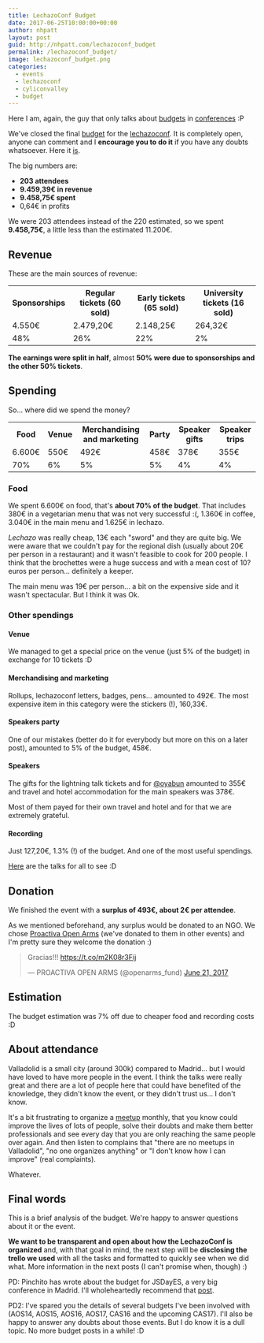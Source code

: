 ```yaml
---
title: LechazoConf Budget
date: 2017-06-25T10:00:00+00:00
author: nhpatt
layout: post
guid: http://nhpatt.com/lechazoconf_budget
permalink: /lechazoconf_budget/
image: lechazoconf_budget.png
categories:
  - events
  - lechazoconf
  - cyliconvalley
  - budget
---
```


Here I am, again, the guy that only talks about [budgets](http://nhpatt.com/keep_the_ball_rolling) in [conferences](http://nhpatt.com/cas_2015_budget) :P 

We've closed the final [budget](https://docs.google.com/spreadsheets/d/1KAvmvjvD5PsjS9At4xUDi8Z2-T8cNtCTJ1PNjl3qLFQ/edit?usp=sharing) for the [lechazoconf](http://lechazoconf.com). It is completely open, anyone can comment and I **encourage you to do it** if you have any doubts whatsoever. Here it [is](https://docs.google.com/spreadsheets/d/1KAvmvjvD5PsjS9At4xUDi8Z2-T8cNtCTJ1PNjl3qLFQ/edit?usp=sharing).

The big numbers are:

* **203 attendees**
* **9.459,39€ in revenue**
* **9.458,75€ spent**
* 0,64€ in profits 

We were 203 attendees instead of the 220 estimated, so we spent **9.458,75€**, a little less than the estimated 11.200€.

## Revenue

These are the main sources of revenue:

<table>
    <tr>
        <th>Sponsorships</th>
        <th>Regular tickets (60 sold)</th>
        <th>Early tickets (65 sold)</th>
        <th>University tickets (16 sold)</th>        
    </tr>
    <tr>
        <td>4.550€</td>
        <td>2.479,20€</td>
        <td>2.148,25€</td>   
        <td>264,32€</td>
    </tr>
     <tr>
        <td>48%</td>
        <td>26%</td>
        <td>22%</td>
        <td>2%</td>
    </tr>
</table>

**The earnings were split in half**, almost **50% were due to sponsorships and the other 50% tickets**.

## Spending

So... where did we spend the money?

<table>
    <tr>
        <th>Food</th>
        <th>Venue</th>
        <th>Merchandising and marketing</th>
        <th>Party</th>
        <th>Speaker gifts</th>
        <th>Speaker trips</th>        
    </tr>
    <tr>
        <td>6.600€</td>
        <td>550€</td>
        <td>492€</td>
        <td>458€</td>
        <td>378€</td>   
        <td>355€</td>   
    </tr>
     <tr>
        <td>70%</td>
        <td>6%</td>
        <td>5%</td>
        <td>5%</td>
        <td>4%</td>
        <td>4%</td>
    </tr>
</table>

### Food

We spent 6.600€ on food, that's **about 70% of the budget**. That includes 380€ in a vegetarian menu that was not very successful :(, 1.360€ in coffee, 3.040€ in the main menu and 1.625€ in lechazo.

*Lechazo* was really cheap, 13€ each "sword" and they are quite big. We were aware that we couldn't pay for the regional dish (usually about 20€ per person in a restaurant) and it wasn't feasible to cook for 200 people. 
I think that the brochettes were a huge success and with a mean cost of 10? euros per person... definitely a keeper.

The main menu was 19€ per person... a bit on the expensive side and it wasn't spectacular. But I think it was Ok.

### Other spendings

#### Venue

We managed to get a special price on the venue (just 5% of the budget) in exchange for 10 tickets :D

#### Merchandising and marketing

Rollups, lechazoconf letters, badges, pens... amounted to 492€. The most expensive item in this category were the stickers (!), 160,33€.

#### Speakers party

One of our mistakes (better do it for everybody but more on this on a later post), amounted to 5% of the budget, 458€.

#### Speakers

The gifts for the lightning talk tickets and for [@oyabun](https://twitter.com/oyabun) amounted to 355€ and travel and hotel accommodation for the main speakers was 378€. 

Most of them payed for their own travel and hotel and for that we are extremely grateful.

#### Recording

Just 127,20€, 1.3% (!) of the budget. And one of the most useful spendings. 

[Here](https://www.youtube.com/playlist?list=PLKxa4AIfm4pVVRXkUvrYNB_eYn0wWAa3r) are the talks for all to see :D


## Donation

We finished the event with a **surplus of 493€, about 2€ per attendee**. 

As we mentioned beforehand, any surplus would be donated to an NGO. We chose [Proactiva Open Arms](https://www.proactivaopenarms.org/) (we've donated to them in other events) and I'm pretty sure they welcome the donation :)

<blockquote class="twitter-tweet" data-lang="en"><p lang="es" dir="ltr">Gracias!!! <a href="https://t.co/m2K08r3Fij">https://t.co/m2K08r3Fij</a></p>&mdash; PROACTIVA OPEN ARMS (@openarms_fund) <a href="https://twitter.com/openarms_fund/status/877552857779666945">June 21, 2017</a></blockquote>
<script async src="//platform.twitter.com/widgets.js" charset="utf-8"></script>

## Estimation

The budget estimation was 7% off due to cheaper food and recording costs :D

## About attendance

Valladolid is a small city (around 300k) compared to Madrid... but I would have loved to have more people in the event. 
I think the talks were really great and there are a lot of people here that could have benefited of the knowledge, they didn't know the event, or they didn't trust us... I don't know.
 
It's a bit frustrating to organize a [meetup](https://www.meetup.com/es-ES/Cylicon-Valley/) monthly, that you know could improve the lives of lots of people, solve their doubts and make them better professionals and see every day that you are only reaching the same people over again. 
And then listen to complains that "there are no meetups in Valladolid", "no one organizes anything" or "I don't know how I can improve" (real complaints).

Whatever. 

## Final words

This is a brief analysis of the budget. We're happy to answer questions about it or the event.

**We want to be transparent and open about how the LechazoConf is organized** and, with that goal in mind, the next step will be **disclosing the trello we used** with all the tasks and formatted to quickly see when we did what. More information in the next posts (I can't promise when, though) :)

PD: Pinchito has wrote about the budget for JSDayES, a very big conference in Madrid. I'll wholeheartedly recommend that [post](http://pinchito.es/2017/jsdayes-2017-cost.html).

PD2: I've spared you the details of several budgets I've been involved with (AOS14, AOS15, AOS16, AOS17, CAS16 and the upcoming CAS17). I'll also be happy to answer any doubts about those events. But I do know it is a dull topic. No more budget posts in a while! :D